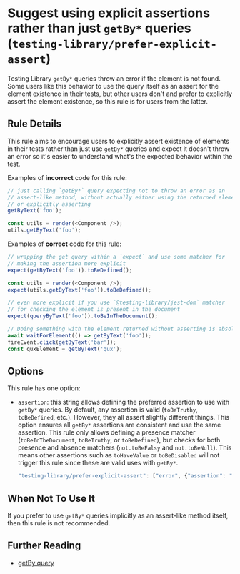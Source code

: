 # Suggest using explicit assertions rather than just `getBy*` queries (`testing-library/prefer-explicit-assert`)

Testing Library `getBy*` queries throw an error if the element is not
found. Some users like this behavior to use the query itself as an
assert for the element existence in their tests, but other users don't
and prefer to explicitly assert the element existence, so this rule is
for users from the latter.

## Rule Details

This rule aims to encourage users to explicitly assert existence of
elements in their tests rather than just use `getBy*` queries and expect
it doesn't throw an error so it's easier to understand what's the
expected behavior within the test.

Examples of **incorrect** code for this rule:

```js
// just calling `getBy*` query expecting not to throw an error as an
// assert-like method, without actually either using the returned element
// or explicitly asserting
getByText('foo');

const utils = render(<Component />);
utils.getByText('foo');
```

Examples of **correct** code for this rule:

```js
// wrapping the get query within a `expect` and use some matcher for
// making the assertion more explicit
expect(getByText('foo')).toBeDefined();

const utils = render(<Component />);
expect(utils.getByText('foo')).toBeDefined();

// even more explicit if you use `@testing-library/jest-dom` matcher
// for checking the element is present in the document
expect(queryByText('foo')).toBeInTheDocument();

// Doing something with the element returned without asserting is absolutely fine
await waitForElement(() => getByText('foo'));
fireEvent.click(getByText('bar'));
const quxElement = getByText('qux');
```

## Options

This rule has one option:

- `assertion`: this string allows defining the preferred assertion to use
  with `getBy*` queries. By default, any assertion is valid (`toBeTruthy`,
  `toBeDefined`, etc.). However, they all assert slightly different things.
  This option ensures all `getBy*` assertions are consistent and use the same
  assertion. This rule only allows defining a presence matcher
  (`toBeInTheDocument`, `toBeTruthy`, or `toBeDefined`), but checks for both
  presence and absence matchers (`not.toBeFalsy` and `not.toBeNull`). This means
  other assertions such as `toHaveValue` or `toBeDisabled` will not trigger this
  rule since these are valid uses with `getBy*`.

  ```js
  "testing-library/prefer-explicit-assert": ["error", {"assertion": "toBeInTheDocument"}],
  ```

## When Not To Use It

If you prefer to use `getBy*` queries implicitly as an assert-like method itself, then this rule is not recommended.

## Further Reading

- [getBy query](https://testing-library.com/docs/dom-testing-library/api-queries#getby)

